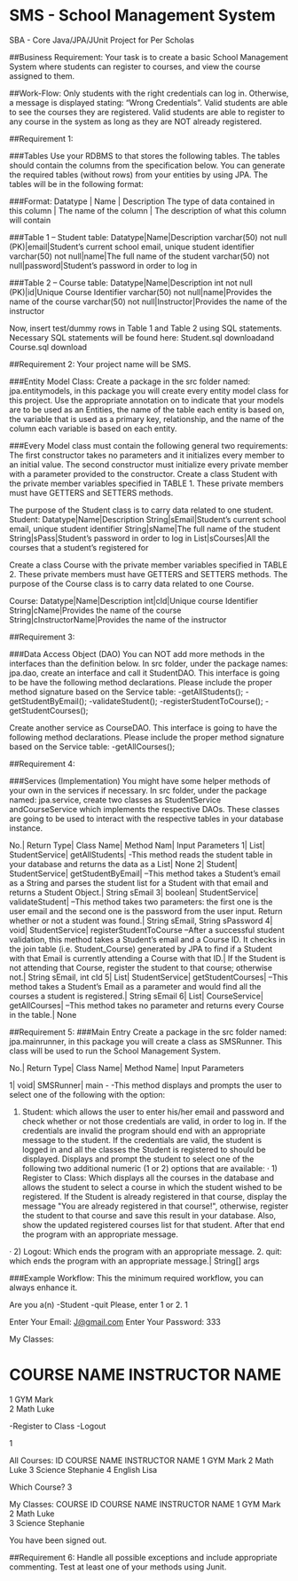 # SMS - School Management System

SBA - Core Java/JPA/JUnit Project for Per Scholas

##Business Requirement:
Your task is to create a basic School Management System where students can register to courses, and view the course assigned to them.

##Work-Flow:
Only students with the right credentials can log in. Otherwise, a message is displayed stating: “Wrong Credentials”.
Valid students are able to see the courses they are registered.
Valid students are able to register to any course in the system as long as they are NOT already registered.

##Requirement 1:

###Tables
Use your RDBMS to that stores the following tables. The tables should contain the columns from the specification below. You can generate the required tables (without rows) from your entities by using JPA. The tables will be in the following format:

###Format:
Datatype | Name | Description
The  type  of  data contained  in  this column | The  name     of     the column | The description of what this column will contain
 

###Table 1 – Student table:
Datatype|Name|Description
varchar(50) not null (PK)|email|Student’s current school email, unique student identifier
varchar(50) not null|name|The full name of the student
varchar(50) not null|password|Student’s password in order to log in

###Table 2 – Course table:
Datatype|Name|Description
int not null (PK)|id|Unique Course Identifier
varchar(50) not null|name|Provides the name of the course
varchar(50) not null|Instructor|Provides the name of the instructor

Now, insert test/dummy rows in Table 1 and Table 2 using SQL statements. Necessary SQL statements will be found here: Student.sql  downloadand Course.sql download

##Requirement 2: Your project name will be SMS.

###Entity Model Class:
Create a package in the src folder named: jpa.entitymodels, in this package you will create every entity model class for this project.
Use the appropriate annotation on to indicate that your models are to be used as an Entities, the name of the table each entity is based on, the variable that is used as a primary key, relationship, and the name of the column each variable is based on each entity.

###Every Model class must contain the following general two requirements:
The first constructor takes no parameters and it initializes every member to an initial value.
The second constructor must initialize every private member with a parameter provided to the constructor.
Create a class Student with the private member variables specified in TABLE 1. These private members must have GETTERS and SETTERS methods.

The purpose of the Student class is to carry data related to one student.
Student:
Datatype|Name|Description
String|sEmail|Student’s current school email, unique student identifier
String|sName|The full name of the student
String|sPass|Student’s password in order to log in
List|sCourses|All the courses that a student’s registered for

Create a class Course with the private member variables specified in TABLE 2. These private members must have GETTERS and SETTERS methods.
The purpose of the Course class is to carry data related to one Course.

Course:
Datatype|Name|Description
int|cId|Unique course Identifier
String|cName|Provides the name of the course
String|cInstructorName|Provides the name of the instructor

##Requirement 3:

###Data Access Object (DAO)
You can NOT add more methods in the interfaces than the definition below.
In src folder, under the package names: jpa.dao, create an interface and call it StudentDAO. This interface is going to be have the following method declarations. Please include the proper method signature based on the Service table:
-getAllStudents();
-getStudentByEmail();
-validateStudent();
-registerStudentToCourse();
-getStudentCourses();

Create another service as CourseDAO. This interface is going to have the following method declarations. Please include the proper method signature based on the Service table:
-getAllCourses();

##Requirement 4:

###Services (Implementation)
You might have some helper methods of your own in the services if necessary.
In src folder, under the package named: jpa.service, create two classes as StudentService andCourseService which implements the respective DAOs. These classes are going to be used to interact with the respective tables in your database instance.

No.|
Return Type|
Class Name|
Method Nam|
Input Parameters
1|
List<Student>|
StudentService|
getAllStudents|
-This method reads the student table in your database and returns the data as a List<Student>|
None
2|
Student|
StudentService|
getStudentByEmail|
–This method takes a Student’s email as a String and parses the student list for a Student with that email and returns a Student Object.|
String sEmail
3|
boolean|
StudentService|
validateStudent|
–This method takes two parameters: the first one is the user email and the second one is the password from the user input. Return whether or not a student was found.|
String sEmail, String sPassword
4|
void|
StudentService|
registerStudentToCourse –After a successful student validation, this method takes a Student’s email and a Course ID. It checks in the join table (i.e. Student_Course) generated by JPA to find if a Student with that Email is currently attending a Course with that ID.|
If the Student is not attending that Course, register the student to that course; otherwise not.|
String sEmail, int cId
5|
List<Course>|
StudentService|
getStudentCourses|
–This method takes a Student’s Email as a parameter and would find all the courses a student is registered.|
String sEmail
6|
List<Course>|
CourseService|
getAllCourses|
–This method takes no parameter and returns every Course in the table.|
None

##Requirement 5:
###Main Entry
Create a package in the src folder named: jpa.mainrunner, in this package you will create a class as SMSRunner. This class will be used to run the School Management System.

No.|
Return Type|
Class Name|
Method Name|
Input Parameters

1|
void|
SMSRunner|
main -
-This method displays and prompts the user to select one of the following with the  option:
1. Student: which allows the user to enter his/her email and password and check whether or not those credentials are valid, in order to log in. If the credentials are invalid the program should end with an appropriate message to the student.
If the credentials are valid, the student is logged in and all the classes the Student is registered to should be displayed. Displays and prompt the student to select one of the following two additional numeric (1 or 2) options that are available:
·       1) Register to Class:  Which displays all the courses in the database and allows the student to select a course in which the student wished to be registered. If the Student is already registered in that course, display the message "You are already registered in that course!", otherwise, register the student to that course and save this result in your database. Also, show the updated registered courses list for that student. After that end the program with an appropriate message.

·       2) Logout: Which ends the program with an appropriate message.
2. quit: which ends the program with an appropriate message.|
String[] args

###Example Workflow: This the minimum required workflow, you can always enhance it.

Are you a(n)
-Student
-quit
Please, enter 1 or 2.
1

Enter Your Email:
J@gmail.com
Enter Your Password:
333

My Classes:
#   COURSE NAME  INSTRUCTOR NAME
1   GYM                    Mark        
2   Math                   Luke                 

-Register to Class
-Logout

1

All Courses:
ID COURSE NAME  INSTRUCTOR NAME
1   GYM                      Mark
2   Math                     Luke
3   Science             Stephanie
4   English                  Lisa

Which Course?
3

My Classes:
COURSE ID   COURSE NAME     INSTRUCTOR NAME
1               GYM              Mark                   
2               Math             Luke                   
3               Science         Stephanie                 

You have been signed out.

##Requirement 6:
Handle all possible exceptions and include appropriate commenting. Test at least one of your methods using Junit.
